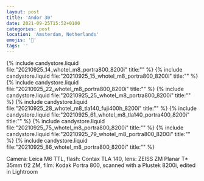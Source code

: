 ```yaml
---
layout: post
title: 'Andor 30'
date: 2021-09-25T15:52+0100
categories: post
location: 'Amsterdam, Netherlands'
emojis: '🎂'
tags: ''
---
```


{% include candystore.liquid file:"20210925_14_whotel_m8_portra800_8200i" title:"" %}
{% include candystore.liquid file:"20210925_15_whotel_m8_portra800_8200i" title:"" %}
{% include candystore.liquid file:"20210925_22_whotel_m8_portra800_8200i" title:"" %}
{% include candystore.liquid file:"20210925_25_whotel_m8_portra800_8200i" title:"" %}
{% include candystore.liquid file:"20210925_28_whotel_m8_tla140_fuji400h_8200i" title:"" %}
{% include candystore.liquid file:"20210925_61_whotel_m8_tla140_portra400_8200i" title:"" %}
{% include candystore.liquid file:"20210925_75_whotel_m8_portra800_8200i" title:"" %}
{% include candystore.liquid file:"20210925_79_whotel_m8_portra800_8200i" title:"" %}
{% include candystore.liquid file:"20210925_86_whotel_m8_portra800_8200i" title:"" %}

Camera: Leica M6 TTL, flash: Contax TLA 140, lens: ZEISS ZM Planar T\* 35mm f/2 ZM, film: Kodak Portra 800, scanned with a Plustek 8200i, edited in Lightroom
